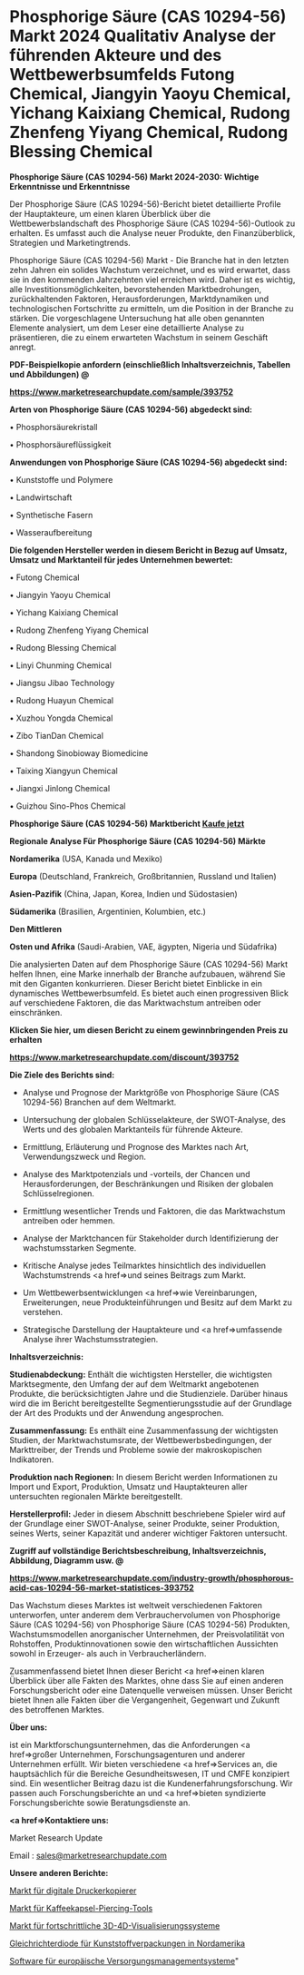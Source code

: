 # Phosphorige Säure (CAS 10294-56) Markt 2024 Qualitativ Analyse der führenden Akteure und des Wettbewerbsumfelds Futong Chemical, Jiangyin Yaoyu Chemical, Yichang Kaixiang Chemical, Rudong Zhenfeng Yiyang Chemical, Rudong Blessing Chemical

<strong>Phosphorige Säure (CAS 10294-56) Markt 2024-2030: Wichtige Erkenntnisse und Erkenntnisse</strong>

Der Phosphorige Säure (CAS 10294-56)-Bericht bietet detaillierte Profile der Hauptakteure, um einen klaren Überblick über die Wettbewerbslandschaft des Phosphorige Säure (CAS 10294-56)-Outlook zu erhalten. Es umfasst auch die Analyse neuer Produkte, den Finanzüberblick, Strategien und Marketingtrends.

Phosphorige Säure (CAS 10294-56) Markt - Die Branche hat in den letzten zehn Jahren ein solides Wachstum verzeichnet, und es wird erwartet, dass sie in den kommenden Jahrzehnten viel erreichen wird. Daher ist es wichtig, alle Investitionsmöglichkeiten, bevorstehenden Marktbedrohungen, zurückhaltenden Faktoren, Herausforderungen, Marktdynamiken und technologischen Fortschritte zu ermitteln, um die Position in der Branche zu stärken. Die vorgeschlagene Untersuchung hat alle oben genannten Elemente analysiert, um dem Leser eine detaillierte Analyse zu präsentieren, die zu einem erwarteten Wachstum in seinem Geschäft anregt.



<strong><b>PDF-Beispielkopie anfordern (einschließlich Inhaltsverzeichnis, Tabellen und Abbildungen) @ </b></strong>

<strong><a href=https://www.marketresearchupdate.com/sample/393752>

<strong>https://www.marketresearchupdate.com/sample/393752</u></a></strong></strong>



<strong>Arten von Phosphorige Säure (CAS 10294-56) abgedeckt sind:</strong>

• Phosphorsäurekristall

• Phosphorsäureflüssigkeit



<strong>Anwendungen von Phosphorige Säure (CAS 10294-56) abgedeckt sind:</strong>

• Kunststoffe und Polymere

• Landwirtschaft

• Synthetische Fasern

• Wasseraufbereitung



<strong>Die folgenden Hersteller werden in diesem Bericht in Bezug auf Umsatz, Umsatz und Marktanteil für jedes Unternehmen bewertet:</strong>

• Futong Chemical

• Jiangyin Yaoyu Chemical

• Yichang Kaixiang Chemical

• Rudong Zhenfeng Yiyang Chemical

• Rudong Blessing Chemical

• Linyi Chunming Chemical

• Jiangsu Jibao Technology

• Rudong Huayun Chemical

• Xuzhou Yongda Chemical

• Zibo TianDan Chemical

• Shandong Sinobioway Biomedicine

• Taixing Xiangyun Chemical

• Jiangxi Jinlong Chemical

• Guizhou Sino-Phos Chemical



<strong>Phosphorige Säure (CAS 10294-56) Marktbericht <a href=https://www.marketresearchupdate.com/buynow/393752>Kaufe jetzt</a></strong>



<strong>Regionale Analyse Für Phosphorige Säure (CAS 10294-56) Märkte</strong>



<strong>Nordamerika</strong> (USA, Kanada und Mexiko)



<strong>Europa</strong> (Deutschland, Frankreich, Großbritannien, Russland und Italien)



<strong>Asien-Pazifik</strong> (China, Japan, Korea, Indien und Südostasien)



<strong>Südamerika</strong> (Brasilien, Argentinien, Kolumbien, etc.)



<strong>Den Mittleren</strong> 

<strong>Osten und Afrika</strong> (Saudi-Arabien, VAE, ägypten, Nigeria und Südafrika)

Die analysierten Daten auf dem Phosphorige Säure (CAS 10294-56) Markt helfen Ihnen, eine Marke innerhalb der Branche aufzubauen, während Sie mit den Giganten konkurrieren. Dieser Bericht bietet Einblicke in ein dynamisches Wettbewerbsumfeld. Es bietet auch einen progressiven Blick auf verschiedene Faktoren, die das Marktwachstum antreiben oder einschränken.



<strong>Klicken Sie hier, um diesen Bericht zu einem gewinnbringenden Preis zu erhalten
</strong>

<strong><a href=https://www.marketresearchupdate.com/discount/393752>https://www.marketresearchupdate.com/discount/393752</b></u></strong></a>



<strong>Die Ziele des Berichts sind:</strong>

- Analyse und Prognose der Marktgröße von Phosphorige Säure (CAS 10294-56) Branchen auf dem Weltmarkt.

- Untersuchung der globalen Schlüsselakteure, der SWOT-Analyse, des Werts und des globalen Marktanteils für führende Akteure.

- Ermittlung, Erläuterung und Prognose des Marktes nach Art, Verwendungszweck und Region.

- Analyse des Marktpotenzials und -vorteils, der Chancen und Herausforderungen, der Beschränkungen und Risiken der globalen Schlüsselregionen.

- Ermittlung wesentlicher Trends und Faktoren, die das Marktwachstum antreiben oder hemmen.

- Analyse der Marktchancen für Stakeholder durch Identifizierung der wachstumsstarken Segmente.

- Kritische Analyse jedes Teilmarktes hinsichtlich des individuellen Wachstumstrends <a href=>und</a> seines Beitrags zum Markt.

- Um Wettbewerbsentwicklungen <a href=>wie</a> Vereinbarungen, Erweiterungen, neue Produkteinführungen und Besitz auf dem Markt zu verstehen.

- Strategische Darstellung der Hauptakteure und <a href=>umfas</a>sende Analyse ihrer Wachstumsstrategien.



<strong>Inhaltsverzeichnis:</strong>



<strong>Studienabdeckung:</strong> Enthält die wichtigsten Hersteller, die wichtigsten Marktsegmente, den Umfang der auf dem Weltmarkt angebotenen Produkte, die berücksichtigten Jahre und die Studienziele. Darüber hinaus wird die im Bericht bereitgestellte Segmentierungsstudie auf der Grundlage der Art des Produkts und der Anwendung angesprochen.



<strong>Zusammenfassung:</strong> Es enthält eine Zusammenfassung der wichtigsten Studien, der Marktwachstumsrate, der Wettbewerbsbedingungen, der Markttreiber, der Trends und Probleme sowie der makroskopischen Indikatoren.



<strong>Produktion nach Regionen:</strong> In diesem Bericht werden Informationen zu Import und Export, Produktion, Umsatz und Hauptakteuren aller untersuchten regionalen Märkte bereitgestellt.



<strong>Herstellerprofil:</strong> Jeder in diesem Abschnitt beschriebene Spieler wird auf der Grundlage einer SWOT-Analyse, seiner Produkte, seiner Produktion, seines Werts, seiner Kapazität und anderer wichtiger Faktoren untersucht.



<strong><b>Zugriff auf vollständige Berichtsbeschreibung, Inhaltsverzeichnis, Abbildung, Diagramm usw. @ </b></strong>

<strong><a href=https://www.marketresearchupdate.com/industry-growth/phosphorous-acid-cas-10294-56-market-statistices-393752>https://www.marketresearchupdate.com/industry-growth/phosphorous-acid-cas-10294-56-market-statistices-393752</a></strong>

Das Wachstum dieses Marktes ist weltweit verschiedenen Faktoren unterworfen, unter anderem dem Verbrauchervolumen von Phosphorige Säure (CAS 10294-56) von Phosphorige Säure (CAS 10294-56) Produkten, Wachstumsmodellen anorganischer Unternehmen, der Preisvolatilität von Rohstoffen, Produktinnovationen sowie den wirtschaftlichen Aussichten sowohl in Erzeuger- als auch in Verbraucherländern.

Zusammenfassend bietet Ihnen dieser Bericht <a href=>einen</a> klaren Überblick über alle Fakten des Marktes, ohne dass Sie auf einen anderen Forschungsbericht oder eine Datenquelle verweisen müssen. Unser Bericht bietet Ihnen alle Fakten über die Vergangenheit, Gegenwart und Zukunft des betroffenen Marktes.



<strong>Über uns:</strong>

 ist ein Marktforschungsunternehmen, das die Anforderungen <a href=>großer</a> Unternehmen, Forschungsagenturen und anderer Unternehmen erfüllt. Wir bieten verschiedene <a href=>Services</a> an, die hauptsächlich für die Bereiche Gesundheitswesen, IT und CMFE konzipiert sind. Ein wesentlicher Beitrag dazu ist die Kundenerfahrungsforschung. Wir passen auch Forschungsberichte an und <a href=>bieten</a> syndizierte Forschungsberichte sowie Beratungsdienste an.



<strong><a href=>Kontaktiere uns:</a></strong>

Market Research Update

Email : sales@marketresearchupdate.com



<strong>Unsere anderen Berichte:</strong>

<a href=https://www.linkedin.com/pulse/digital-printer-copier-market-2023-trends-new>Markt für digitale Druckerkopierer</a>

<a href=https://www.linkedin.com/pulse/coffee-capsule-piercing-tools-market-size-trends>Markt für Kaffeekapsel-Piercing-Tools</a>

<a href=https://www.linkedin.com/pulse/advanced-3d-4d-visualization-systems-market-report-2023>Markt für fortschrittliche 3D-4D-Visualisierungssysteme</a>

<a href=https://www.linkedin.com/pulse/north-america-plastic-packaging-rectifier-diode>Gleichrichterdiode für Kunststoffverpackungen in Nordamerika</a>

<a href=https://www.linkedin.com/pulse/europe-utility-management-systems-software>Software für europäische Versorgungsmanagementsysteme</a>"
